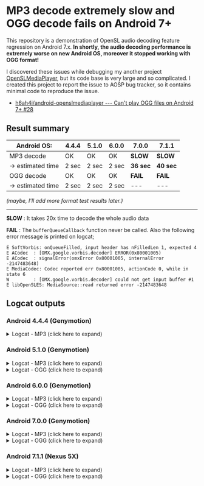 
MP3 decode extremely slow and OGG decode fails on Android 7+
====

This repository is a demonstration of OpenSL audio decoding feature regression on Android 7.x.
**In shortly, the audio decoding performance is extremely worse on new Android OS, moreover it stopped working with OGG format!**

I discovered these issues while debugging my another project [OpenSLMediaPlayer](https://github.com/h6ah4i/android-openslmediaplayer), but its code base is very large and so complicated. I created this project to report the issue to AOSP bug tracker, so it contains minimal code to reproduce the issue.

- [h6ah4i/android-openslmediaplayer --- Can't play OGG files on Android 7+ #28](https://github.com/h6ah4i/android-openslmediaplayer/issues/28)

## Result summary

| Android OS:       | 4.4.4      | 5.1.0      | 6.0.0      | 7.0.0      | 7.1.1      |
|-------------------|------------|------------|------------|------------|------------|
| MP3 decode        | OK         | OK         | OK         | **SLOW**   | **SLOW**   |
| -> estimated time | 2 sec      | 2 sec      | 2 sec      | **36 sec** | **40 sec** |
| OGG decode        | OK         | OK         | OK         | **FAIL**   | **FAIL**   |
| -> estimated time | 2 sec      | 2 sec      | 2 sec      | ---        | ---        |


*(maybe, I'll add more format test results later.)*

---

**SLOW** : It takes 20x time to decode the whole audio data

**FAIL** : The `bufferQueueCallback` function never be called. Also the following error message is printed on logcat;

```logcat
E SoftVorbis: onQueueFilled, input header has nFilledLen 1, expected 4
E ACodec  : [OMX.google.vorbis.decoder] ERROR(0x80001005)
E ACodec  : signalError(omxError 0x80001005, internalError -2147483648)
E MediaCodec: Codec reported err 0x80001005, actionCode 0, while in state 6
W         : [OMX.google.vorbis.decoder] could not get input buffer #1
E libOpenSLES: MediaSource::read returned error -2147483648
```


## Logcat outputs

### Android 4.4.4 (Genymotion)

<details><summary>Logcat - MP3 (click here to expand)</summary><p>

```logcat
D/OpenSLExample( 1329): createEngine()
D/OpenSLExample( 1329): createPlayerForDecodingFd()
D/OpenSLExample( 1329): setupPlayerCallbacks()
D/OpenSLExample( 1329): startPrefetch()
D/OpenSLExample( 1329): waitForPrefetchCompletion()
E/WVMExtractor( 1329): Failed to open libwvm.so
V/FFmpegExtractor( 1329): SniffFFMPEG
I/FFmpegExtractor( 1329): android-source:0xb7d48ee8
D/FFMPEG  ( 1329): android source begin open
D/FFMPEG  ( 1329): android open, url: android-source:0xb7d48ee8
D/FFMPEG  ( 1329): ffmpeg open android data source success, source ptr: 0xb7d48ee8
D/FFMPEG  ( 1329): android source open success
I/AudioMixer(  256): found effect "Multichannel Downmix To Stereo" from The Android Open Source Project
I/FFMPEG  ( 1329): Input #0, mp3, from 'android-source:0xb7d48ee8':
I/FFMPEG  ( 1329):   Metadata:
I/FFMPEG  ( 1329):     artist          : Glenn Kasten
I/FFMPEG  ( 1329):     album           : Unknown
I/FFMPEG  ( 1329):     title           : Background for talking but don't
I/FFMPEG  ( 1329):     track           : 9
I/FFMPEG  ( 1329):     genre           : Soundtrack
I/FFMPEG  ( 1329):     date            : 2008
I/FFMPEG  ( 1329):   Duration: 00:01:46.32, start: 0.000000, bitrate: 193 kb/s
I/FFMPEG  ( 1329):     Stream #0:0: Audio: mp3, 44100 Hz, stereo, s16p, 193 kb/s
I/FFmpegExtractor( 1329): FFmpegExtrator, url: android-source:0xb7d48ee8, format_name: mp3, format_long_name: MP2/3 (MPEG audio layer 2/3)
I/FFmpegExtractor( 1329): list the formats suppoted by ffmpeg:
I/FFmpegExtractor( 1329): ========================================
V/FFmpegExtractor( 1329): format_names[00]: mpeg
V/FFmpegExtractor( 1329): format_names[01]: mpegts
V/FFmpegExtractor( 1329): format_names[02]: mov,mp4,m4a,3gp,3g2,mj2
V/FFmpegExtractor( 1329): format_names[03]: matroska,webm
V/FFmpegExtractor( 1329): format_names[04]: asf
V/FFmpegExtractor( 1329): format_names[05]: rm
V/FFmpegExtractor( 1329): format_names[06]: flv
V/FFmpegExtractor( 1329): format_names[07]: swf
V/FFmpegExtractor( 1329): format_names[08]: avi
V/FFmpegExtractor( 1329): format_names[09]: ape
V/FFmpegExtractor( 1329): format_names[10]: dts
V/FFmpegExtractor( 1329): format_names[11]: flac
V/FFmpegExtractor( 1329): format_names[12]: ac3
V/FFmpegExtractor( 1329): format_names[13]: wav
V/FFmpegExtractor( 1329): format_names[14]: ogg
V/FFmpegExtractor( 1329): format_names[15]: vc1
V/FFmpegExtractor( 1329): format_names[16]: hevc
I/FFmpegExtractor( 1329): ========================================
D/FFMPEG  ( 1329): android source close
W/FFmpegExtractor( 1329): sniff through BetterSniffFFMPEG failed, try LegacySniffFFMPEG
I/FFmpegExtractor( 1329): source url:/data/app/com.h6ah4i.android.example.decodemp3ogg-2.apk
D/FFMPEG  ( 1329): android source begin open
D/FFMPEG  ( 1329): android open, url: android-source:0xb7d48ee8|file:/data/app/com.h6ah4i.android.example.decodemp3ogg-2.apk
D/FFMPEG  ( 1329): ffmpeg open android data source success, source ptr: 0xb7d48ee8
D/FFMPEG  ( 1329): android source open success
W/genymotion_audio(  256): out_write() limiting sleep time 1841900441 to 39909
I/FFMPEG  ( 1329): Input #0, mp3, from 'android-source:0xb7d48ee8|file:/data/app/com.h6ah4i.android.example.decodemp3ogg-2.apk':
I/FFMPEG  ( 1329):   Metadata:
I/FFMPEG  ( 1329):     artist          : Glenn Kasten
I/FFMPEG  ( 1329):     album           : Unknown
I/FFMPEG  ( 1329):     title           : Background for talking but don't
I/FFMPEG  ( 1329):     track           : 9
I/FFMPEG  ( 1329):     genre           : Soundtrack
I/FFMPEG  ( 1329):     date            : 2008
I/FFMPEG  ( 1329):   Duration: 00:01:46.32, start: 0.000000, bitrate: 193 kb/s
I/FFMPEG  ( 1329):     Stream #0:0: Audio: mp3, 44100 Hz, stereo, s16p, 193 kb/s
I/FFmpegExtractor( 1329): FFmpegExtrator, url: android-source:0xb7d48ee8|file:/data/app/com.h6ah4i.android.example.decodemp3ogg-2.apk, format_name: mp3, format_long_name: MP2/3 (MPEG audio layer 2/3)
I/FFmpegExtractor( 1329): list the formats suppoted by ffmpeg:
I/FFmpegExtractor( 1329): ========================================
V/FFmpegExtractor( 1329): format_names[00]: mpeg
V/FFmpegExtractor( 1329): format_names[01]: mpegts
V/FFmpegExtractor( 1329): format_names[02]: mov,mp4,m4a,3gp,3g2,mj2
V/FFmpegExtractor( 1329): format_names[03]: matroska,webm
V/FFmpegExtractor( 1329): format_names[04]: asf
V/FFmpegExtractor( 1329): format_names[05]: rm
V/FFmpegExtractor( 1329): format_names[06]: flv
V/FFmpegExtractor( 1329): format_names[07]: swf
V/FFmpegExtractor( 1329): format_names[08]: avi
V/FFmpegExtractor( 1329): format_names[09]: ape
V/FFmpegExtractor( 1329): format_names[10]: dts
V/FFmpegExtractor( 1329): format_names[11]: flac
V/FFmpegExtractor( 1329): format_names[12]: ac3
V/FFmpegExtractor( 1329): format_names[13]: wav
V/FFmpegExtractor( 1329): format_names[14]: ogg
V/FFmpegExtractor( 1329): format_names[15]: vc1
V/FFmpegExtractor( 1329): format_names[16]: hevc
I/FFmpegExtractor( 1329): ========================================
D/FFMPEG  ( 1329): android source close
D/FFmpegExtractor( 1329): SniffFFMPEG failed to sniff this source
I/OMXClient( 1329): Using client-side OMX mux.
W/genymotion_audio(  256): out_write() limiting sleep time 1841885475 to 39909
W/genymotion_audio(  256): out_write() limiting sleep time 1841870509 to 39909
D/OpenSLExample( 1329): extractMetadata()
D/OpenSLExample( 1329): prepareBufferQueue()
D/OpenSLExample( 1329): startDecoding()
D/OpenSLExample( 1329): waitForDecodeCompletion()
D/OpenSLExample( 1329): bufferQueueCallback(decoded_block_count = 1)
D/OpenSLExample( 1329): bufferQueueCallback(decoded_block_count = 2)
D/OpenSLExample( 1329): bufferQueueCallback(decoded_block_count = 3)

...

D/OpenSLExample( 1329): bufferQueueCallback(decoded_block_count = 4573)
D/OpenSLExample( 1329): bufferQueueCallback(decoded_block_count = 4574)
D/OpenSLExample( 1329): bufferQueueCallback(decoded_block_count = 4575)
D/OpenSLExample( 1329): bufferQueueCallback(decoded_block_count = 4576)
D/OpenSLExample( 1329): playInterfaceCallback(event = HEADATEND)
D/OpenSLExample( 1329): stopDecoding()
D/OpenSLExample( 1329): printDecodeResults
D/OpenSLExample( 1329): numChannels     = 2 [channels]
D/OpenSLExample( 1329): samplesPerSec   = 44100 [samples/sec.]
D/OpenSLExample( 1329): bitsPerSample   = 16 [bits]
D/OpenSLExample( 1329): containerSize   = 16 [bits]
D/OpenSLExample( 1329): channelMask     = 3
D/OpenSLExample( 1329): endianness      = 2
D/OpenSLExample( 1329): duration        = 106318 [ms]
D/OpenSLExample( 1329): decoded samples = 2 [samples]
D/OpenSLExample( 1329): destroyObjects()
---

</p></details>

<details><summary>Logcat - OGG (click here to expand)</summary><p>

```logcat
D/OpenSLExample( 1284): createEngine()
D/OpenSLExample( 1284): createPlayerForDecodingFd()
D/OpenSLExample( 1284): setupPlayerCallbacks()
D/OpenSLExample( 1284): startPrefetch()
D/OpenSLExample( 1284): waitForPrefetchCompletion()
V/FFmpegExtractor( 1284): SniffFFMPEG
I/FFmpegExtractor( 1284): android-source:0xb936dce0
D/FFMPEG  ( 1284): android source begin open
D/FFMPEG  ( 1284): android open, url: android-source:0xb936dce0
D/FFMPEG  ( 1284): ffmpeg open android data source success, source ptr: 0xb936dce0
D/FFMPEG  ( 1284): android source open success
I/FFMPEG  ( 1284): Input #0, ogg, from 'android-source:0xb936dce0':
I/FFMPEG  ( 1284):   Duration: 00:01:46.34, start: 0.000000, bitrate: 147 kb/s
I/FFMPEG  ( 1284):     Stream #0:0: Audio: vorbis, 44100 Hz, stereo, fltp, 160 kb/s
I/FFMPEG  ( 1284):     Metadata:
I/FFMPEG  ( 1284):       ALBUM           : Unknown
I/FFMPEG  ( 1284):       TITLE           : Background for talking but don't
I/FFMPEG  ( 1284):       track           : 9
I/FFMPEG  ( 1284):       COMMENTS        : Copyright 2008 Glenn Kasten, license CC:BY
I/FFMPEG  ( 1284):       ARTIST          : Glenn Kasten
I/FFMPEG  ( 1284):       DATE            : 2008
I/FFMPEG  ( 1284):       GENRE           : Soundtrack
I/FFmpegExtractor( 1284): FFmpegExtrator, url: android-source:0xb936dce0, format_name: ogg, format_long_name: Ogg
I/FFmpegExtractor( 1284): list the formats suppoted by ffmpeg:
I/FFmpegExtractor( 1284): ========================================
V/FFmpegExtractor( 1284): format_names[00]: mpeg
V/FFmpegExtractor( 1284): format_names[01]: mpegts
V/FFmpegExtractor( 1284): format_names[02]: mov,mp4,m4a,3gp,3g2,mj2
V/FFmpegExtractor( 1284): format_names[03]: matroska,webm
V/FFmpegExtractor( 1284): format_names[04]: asf
V/FFmpegExtractor( 1284): format_names[05]: rm
V/FFmpegExtractor( 1284): format_names[06]: flv
V/FFmpegExtractor( 1284): format_names[07]: swf
V/FFmpegExtractor( 1284): format_names[08]: avi
V/FFmpegExtractor( 1284): format_names[09]: ape
V/FFmpegExtractor( 1284): format_names[10]: dts
V/FFmpegExtractor( 1284): format_names[11]: flac
V/FFmpegExtractor( 1284): format_names[12]: ac3
V/FFmpegExtractor( 1284): format_names[13]: wav
V/FFmpegExtractor( 1284): format_names[14]: ogg
V/FFmpegExtractor( 1284): format_names[15]: vc1
V/FFmpegExtractor( 1284): format_names[16]: hevc
I/FFmpegExtractor( 1284): ========================================
I/FFmpegExtractor( 1284): adjust mime(application/ogg -> audio/vorbis)
D/FFmpegExtractor( 1284): suppoted codec(vorbis) by official Stagefright
D/FFMPEG  ( 1284): android source close
I/FFmpegExtractor( 1284): sniff through BetterSniffFFMPEG success
D/FFmpegExtractor( 1284): ffmpeg detected media content as 'audio/vorbis' with confidence 0.08
I/OMXClient( 1284): Using client-side OMX mux.
D/OpenSLExample( 1284): extractMetadata()
D/OpenSLExample( 1284): prepareBufferQueue()
D/OpenSLExample( 1284): startDecoding()
D/OpenSLExample( 1284): waitForDecodeCompletion()
D/OpenSLExample( 1284): bufferQueueCallback(decoded_block_count = 1)
D/OpenSLExample( 1284): bufferQueueCallback(decoded_block_count = 2)
D/OpenSLExample( 1284): bufferQueueCallback(decoded_block_count = 3)

...


D/OpenSLExample( 1284): bufferQueueCallback(decoded_block_count = 4575)
D/OpenSLExample( 1284): bufferQueueCallback(decoded_block_count = 4576)
D/OpenSLExample( 1284): bufferQueueCallback(decoded_block_count = 4577)
D/OpenSLExample( 1284): bufferQueueCallback(decoded_block_count = 4578)
D/OpenSLExample( 1284): bufferQueueCallback(decoded_block_count = 4579)
D/OpenSLExample( 1284): playInterfaceCallback(event = HEADATEND)
D/OpenSLExample( 1284): stopDecoding()
D/OpenSLExample( 1284): printDecodeResults
D/OpenSLExample( 1284): numChannels     = 2 [channels]
D/OpenSLExample( 1284): samplesPerSec   = 44100 [samples/sec.]
D/OpenSLExample( 1284): bitsPerSample   = 16 [bits]
D/OpenSLExample( 1284): containerSize   = 16 [bits]
D/OpenSLExample( 1284): channelMask     = 3
D/OpenSLExample( 1284): endianness      = 2
D/OpenSLExample( 1284): duration        = 106344 [ms]
D/OpenSLExample( 1284): decoded samples = 2 [samples]
D/OpenSLExample( 1284): destroyObjects()
```
</p></details>


### Android 5.1.0 (Genymotion)

<details><summary>Logcat - MP3 (click here to expand)</summary><p>

```logcat
D/OpenSLExample( 3306): createEngine()
D/OpenSLExample( 3306): createPlayerForDecodingFd()
D/OpenSLExample( 3306): setupPlayerCallbacks()
D/OpenSLExample( 3306): startPrefetch()
D/OpenSLExample( 3306): waitForPrefetchCompletion()
W/AudioTrack(  634): AUDIO_OUTPUT_FLAG_FAST denied by client
V/FFmpegExtractor( 3306): SniffFFMPEG
I/FFmpegExtractor( 3306): android-source:0xeec5b680
D/FFMPEG  ( 3306): android source begin open
D/FFMPEG  ( 3306): android open, url: android-source:0xeec5b680
D/FFMPEG  ( 3306): ffmpeg open android data source success, source ptr: 0xeec5b680
D/FFMPEG  ( 3306): android source open success
I/FFMPEG  ( 3306): Input #0, mp3, from 'android-source:0xeec5b680':
I/FFMPEG  ( 3306):   Metadata:
I/FFMPEG  ( 3306):     artist          : Glenn Kasten
I/FFMPEG  ( 3306):     album           : Unknown
I/FFMPEG  ( 3306):     title           : Background for talking but don't
I/FFMPEG  ( 3306):     track           : 9
I/FFMPEG  ( 3306):     genre           : Soundtrack
I/FFMPEG  ( 3306):     date            : 2008
I/FFMPEG  ( 3306):   Duration: 00:01:46.32, start: 0.025057, bitrate: 193 kb/s
I/FFMPEG  ( 3306):     Stream #0:0: Audio: mp3, 44100 Hz, stereo, s16p, 193 kb/s
I/FFMPEG  ( 3306):     Metadata:
I/FFMPEG  ( 3306):       encoder         : LAME3.98r
I/FFmpegExtractor( 3306): FFmpegExtrator, url: android-source:0xeec5b680, format_name: mp3, format_long_name: MP2/3 (MPEG audio layer 2/3)
I/FFmpegExtractor( 3306): list the formats suppoted by ffmpeg:
I/FFmpegExtractor( 3306): ========================================
V/FFmpegExtractor( 3306): format_names[00]: mpeg
V/FFmpegExtractor( 3306): format_names[01]: mpegts
V/FFmpegExtractor( 3306): format_names[02]: mov,mp4,m4a,3gp,3g2,mj2
V/FFmpegExtractor( 3306): format_names[03]: matroska,webm
V/FFmpegExtractor( 3306): format_names[04]: asf
V/FFmpegExtractor( 3306): format_names[05]: rm
V/FFmpegExtractor( 3306): format_names[06]: flv
V/FFmpegExtractor( 3306): format_names[07]: swf
V/FFmpegExtractor( 3306): format_names[08]: avi
V/FFmpegExtractor( 3306): format_names[09]: ape
V/FFmpegExtractor( 3306): format_names[10]: dts
V/FFmpegExtractor( 3306): format_names[11]: flac
V/FFmpegExtractor( 3306): format_names[12]: ac3
V/FFmpegExtractor( 3306): format_names[13]: wav
V/FFmpegExtractor( 3306): format_names[14]: ogg
V/FFmpegExtractor( 3306): format_names[15]: vc1
V/FFmpegExtractor( 3306): format_names[16]: hevc
I/FFmpegExtractor( 3306): ========================================
D/FFMPEG  ( 3306): android source close
W/FFmpegExtractor( 3306): sniff through BetterSniffFFMPEG failed, try LegacySniffFFMPEG
I/FFmpegExtractor( 3306): source url:/data/app/com.h6ah4i.android.example.decodemp3ogg-2/base.apk
D/FFMPEG  ( 3306): android source begin open
D/FFMPEG  ( 3306): android open, url: android-source:0xeec5b680|file:/data/app/com.h6ah4i.android.example.decodemp3ogg-2/base.apk
D/FFMPEG  ( 3306): ffmpeg open android data source success, source ptr: 0xeec5b680
D/FFMPEG  ( 3306): android source open success
I/FFMPEG  ( 3306): Input #0, mp3, from 'android-source:0xeec5b680|file:/data/app/com.h6ah4i.android.example.decodemp3ogg-2/base.apk':
I/FFMPEG  ( 3306):   Metadata:
I/FFMPEG  ( 3306):     artist          : Glenn Kasten
I/FFMPEG  ( 3306):     album           : Unknown
I/FFMPEG  ( 3306):     title           : Background for talking but don't
I/FFMPEG  ( 3306):     track           : 9
I/FFMPEG  ( 3306):     genre           : Soundtrack
I/FFMPEG  ( 3306):     date            : 2008
I/FFMPEG  ( 3306):   Duration: 00:01:46.32, start: 0.025057, bitrate: 193 kb/s
I/FFMPEG  ( 3306):     Stream #0:0: Audio: mp3, 44100 Hz, stereo, s16p, 193 kb/s
I/FFMPEG  ( 3306):     Metadata:
I/FFMPEG  ( 3306):       encoder         : LAME3.98r
I/FFmpegExtractor( 3306): FFmpegExtrator, url: android-source:0xeec5b680|file:/data/app/com.h6ah4i.android.example.decodemp3ogg-2/base.apk, format_name: mp3, format_long_name: MP2/3 (MPEG audio layer 2/3)
I/FFmpegExtractor( 3306): list the formats suppoted by ffmpeg:
I/FFmpegExtractor( 3306): ========================================
V/FFmpegExtractor( 3306): format_names[00]: mpeg
V/FFmpegExtractor( 3306): format_names[01]: mpegts
V/FFmpegExtractor( 3306): format_names[02]: mov,mp4,m4a,3gp,3g2,mj2
V/FFmpegExtractor( 3306): format_names[03]: matroska,webm
V/FFmpegExtractor( 3306): format_names[04]: asf
V/FFmpegExtractor( 3306): format_names[05]: rm
V/FFmpegExtractor( 3306): format_names[06]: flv
V/FFmpegExtractor( 3306): format_names[07]: swf
V/FFmpegExtractor( 3306): format_names[08]: avi
V/FFmpegExtractor( 3306): format_names[09]: ape
V/FFmpegExtractor( 3306): format_names[10]: dts
V/FFmpegExtractor( 3306): format_names[11]: flac
V/FFmpegExtractor( 3306): format_names[12]: ac3
V/FFmpegExtractor( 3306): format_names[13]: wav
V/FFmpegExtractor( 3306): format_names[14]: ogg
V/FFmpegExtractor( 3306): format_names[15]: vc1
V/FFmpegExtractor( 3306): format_names[16]: hevc
I/FFmpegExtractor( 3306): ========================================
D/FFMPEG  ( 3306): android source close
D/FFmpegExtractor( 3306): SniffFFMPEG failed to sniff this source
I/OMXClient( 3306): Using client-side OMX mux.
D/OpenSLExample( 3306): extractMetadata()
D/OpenSLExample( 3306): prepareBufferQueue()
D/OpenSLExample( 3306): startDecoding()
D/OpenSLExample( 3306): waitForDecodeCompletion()
D/OpenSLExample( 3306): bufferQueueCallback(decoded_block_count = 1)
D/OpenSLExample( 3306): bufferQueueCallback(decoded_block_count = 2)
D/OpenSLExample( 3306): bufferQueueCallback(decoded_block_count = 3)

...

D/OpenSLExample( 3306): bufferQueueCallback(decoded_block_count = 4570)
E/MP3Extractor( 3306): Unable to resync. Signalling end of stream.
D/OpenSLExample( 3306): bufferQueueCallback(decoded_block_count = 4571)
D/OpenSLExample( 3306): bufferQueueCallback(decoded_block_count = 4572)
D/OpenSLExample( 3306): bufferQueueCallback(decoded_block_count = 4573)
D/OpenSLExample( 3306): bufferQueueCallback(decoded_block_count = 4574)
D/OpenSLExample( 3306): bufferQueueCallback(decoded_block_count = 4575)
D/OpenSLExample( 3306): bufferQueueCallback(decoded_block_count = 4576)
D/OpenSLExample( 3306): playInterfaceCallback(event = HEADATEND)
D/OpenSLExample( 3306): stopDecoding()
D/OpenSLExample( 3306): printDecodeResults
D/OpenSLExample( 3306): numChannels     = 2 [channels]
D/OpenSLExample( 3306): samplesPerSec   = 44100 [samples/sec.]
D/OpenSLExample( 3306): bitsPerSample   = 16 [bits]
D/OpenSLExample( 3306): containerSize   = 16 [bits]
D/OpenSLExample( 3306): channelMask     = 3
D/OpenSLExample( 3306): endianness      = 2
D/OpenSLExample( 3306): duration        = 106318 [ms]
D/OpenSLExample( 3306): decoded samples = 2 [samples]
D/OpenSLExample( 3306): destroyObjects()
```
</p></details>

<details><summary>Logcat - OGG (click here to expand)</summary><p>

```logcat
D/OpenSLExample( 3306): createEngine()
D/OpenSLExample( 3306): createPlayerForDecodingFd()
D/OpenSLExample( 3306): setupPlayerCallbacks()
D/OpenSLExample( 3306): startPrefetch()
D/OpenSLExample( 3306): waitForPrefetchCompletion()
W/AudioTrack(  634): AUDIO_OUTPUT_FLAG_FAST denied by client
V/FFmpegExtractor( 3306): SniffFFMPEG
I/FFmpegExtractor( 3306): android-source:0xeec5b300
D/FFMPEG  ( 3306): android source begin open
D/FFMPEG  ( 3306): android open, url: android-source:0xeec5b300
D/FFMPEG  ( 3306): ffmpeg open android data source success, source ptr: 0xeec5b300
D/FFMPEG  ( 3306): android source open success
I/FFMPEG  ( 3306): Input #0, ogg, from 'android-source:0xeec5b300':
I/FFMPEG  ( 3306):   Duration: 00:01:46.34, start: 0.000000, bitrate: 147 kb/s
I/FFMPEG  ( 3306):     Stream #0:0: Audio: vorbis, 44100 Hz, stereo, fltp, 160 kb/s
I/FFMPEG  ( 3306):     Metadata:
I/FFMPEG  ( 3306):       ALBUM           : Unknown
I/FFMPEG  ( 3306):       TITLE           : Background for talking but don't
I/FFMPEG  ( 3306):       track           : 9
I/FFMPEG  ( 3306):       COMMENTS        : Copyright 2008 Glenn Kasten, license CC:BY
I/FFMPEG  ( 3306):       ARTIST          : Glenn Kasten
I/FFMPEG  ( 3306):       DATE            : 2008
I/FFMPEG  ( 3306):       GENRE           : Soundtrack
I/FFmpegExtractor( 3306): FFmpegExtrator, url: android-source:0xeec5b300, format_name: ogg, format_long_name: Ogg
I/FFmpegExtractor( 3306): list the formats suppoted by ffmpeg:
I/FFmpegExtractor( 3306): ========================================
V/FFmpegExtractor( 3306): format_names[00]: mpeg
V/FFmpegExtractor( 3306): format_names[01]: mpegts
V/FFmpegExtractor( 3306): format_names[02]: mov,mp4,m4a,3gp,3g2,mj2
V/FFmpegExtractor( 3306): format_names[03]: matroska,webm
V/FFmpegExtractor( 3306): format_names[04]: asf
V/FFmpegExtractor( 3306): format_names[05]: rm
V/FFmpegExtractor( 3306): format_names[06]: flv
V/FFmpegExtractor( 3306): format_names[07]: swf
V/FFmpegExtractor( 3306): format_names[08]: avi
V/FFmpegExtractor( 3306): format_names[09]: ape
V/FFmpegExtractor( 3306): format_names[10]: dts
V/FFmpegExtractor( 3306): format_names[11]: flac
V/FFmpegExtractor( 3306): format_names[12]: ac3
V/FFmpegExtractor( 3306): format_names[13]: wav
V/FFmpegExtractor( 3306): format_names[14]: ogg
V/FFmpegExtractor( 3306): format_names[15]: vc1
V/FFmpegExtractor( 3306): format_names[16]: hevc
I/FFmpegExtractor( 3306): ========================================
I/FFmpegExtractor( 3306): adjust mime(application/ogg -> audio/vorbis)
D/FFmpegExtractor( 3306): suppoted codec(vorbis) by official Stagefright
D/FFMPEG  ( 3306): android source close
I/FFmpegExtractor( 3306): sniff through BetterSniffFFMPEG success
D/FFmpegExtractor( 3306): ffmpeg detected media content as 'audio/vorbis' with confidence 0.08
I/OMXClient( 3306): Using client-side OMX mux.
D/OpenSLExample( 3306): extractMetadata()
D/OpenSLExample( 3306): prepareBufferQueue()
D/OpenSLExample( 3306): startDecoding()
D/OpenSLExample( 3306): waitForDecodeCompletion()
D/OpenSLExample( 3306): bufferQueueCallback(decoded_block_count = 1)
D/OpenSLExample( 3306): bufferQueueCallback(decoded_block_count = 2)
D/OpenSLExample( 3306): bufferQueueCallback(decoded_block_count = 3)

...

D/OpenSLExample( 3306): bufferQueueCallback(decoded_block_count = 4577)
D/OpenSLExample( 3306): bufferQueueCallback(decoded_block_count = 4578)
D/OpenSLExample( 3306): bufferQueueCallback(decoded_block_count = 4579)
D/OpenSLExample( 3306): playInterfaceCallback(event = HEADATEND)
D/OpenSLExample( 3306): stopDecoding()
D/OpenSLExample( 3306): printDecodeResults
D/OpenSLExample( 3306): numChannels     = 2 [channels]
D/OpenSLExample( 3306): samplesPerSec   = 44100 [samples/sec.]
D/OpenSLExample( 3306): bitsPerSample   = 16 [bits]
D/OpenSLExample( 3306): containerSize   = 16 [bits]
D/OpenSLExample( 3306): channelMask     = 3
D/OpenSLExample( 3306): endianness      = 2
D/OpenSLExample( 3306): duration        = 106344 [ms]
D/OpenSLExample( 3306): decoded samples = 2 [samples]
D/OpenSLExample( 3306): destroyObjects()
```
</p></details>

### Android 6.0.0 (Genymotion)

<details><summary>Logcat - MP3 (click here to expand)</summary><p>

```logcat
D OpenSLExample: createEngine()
D OpenSLExample: createPlayerForDecodingFd()
D OpenSLExample: setupPlayerCallbacks()
D OpenSLExample: startPrefetch()
D OpenSLExample: waitForPrefetchCompletion()
V FFmpegExtractor: SniffFFMPEG
I FFmpegExtractor: android-source:0xe813e0c0
D FFMPEG  : android source begin open
D FFMPEG  : android open, url: android-source:0xe813e0c0
D FFMPEG  : ffmpeg open android data source success, source ptr: 0xe813e0c0
D FFMPEG  : android source open success
I FFMPEG  : Input #0, mp3, from 'android-source:0xe813e0c0':
I FFMPEG  :   Metadata:
I FFMPEG  :     artist          : Glenn Kasten
I FFMPEG  :     album           : Unknown
I FFMPEG  :     title           : Background for talking but don't
I FFMPEG  :     track           : 9
I FFMPEG  :     genre           : Soundtrack
I FFMPEG  :     date            : 2008
I FFMPEG  :   Duration: 00:01:46.32, start: 0.025057, bitrate: 193 kb/s
I FFMPEG  :     Stream #0:0: Audio: mp3, 44100 Hz, stereo, s16p, 193 kb/s
I FFMPEG  :     Metadata:
I FFMPEG  :       encoder         : LAME3.98r
I FFmpegExtractor: FFmpegExtrator, url: android-source:0xe813e0c0, format_name: mp3, format_long_name: MP2/3 (MPEG audio layer 2/3)
I FFmpegExtractor: list the formats suppoted by ffmpeg:
I FFmpegExtractor: ========================================
V FFmpegExtractor: format_names[00]: mpeg
V FFmpegExtractor: format_names[01]: mpegts
V FFmpegExtractor: format_names[02]: mov,mp4,m4a,3gp,3g2,mj2
V FFmpegExtractor: format_names[03]: matroska,webm
V FFmpegExtractor: format_names[04]: asf
V FFmpegExtractor: format_names[05]: rm
V FFmpegExtractor: format_names[06]: flv
V FFmpegExtractor: format_names[07]: swf
V FFmpegExtractor: format_names[08]: avi
V FFmpegExtractor: format_names[09]: ape
V FFmpegExtractor: format_names[10]: dts
V FFmpegExtractor: format_names[11]: flac
V FFmpegExtractor: format_names[12]: ac3
V FFmpegExtractor: format_names[13]: wav
V FFmpegExtractor: format_names[14]: ogg
V FFmpegExtractor: format_names[15]: vc1
V FFmpegExtractor: format_names[16]: hevc
I FFmpegExtractor: ========================================
D FFMPEG  : android source close
W FFmpegExtractor: sniff through BetterSniffFFMPEG failed, try LegacySniffFFMPEG
I FFmpegExtractor: source url:/data/app/com.h6ah4i.android.example.decodemp3ogg-1/base.apk
D FFMPEG  : android source begin open
D FFMPEG  : android open, url: android-source:0xe813e0c0|file:/data/app/com.h6ah4i.android.example.decodemp3ogg-1/base.apk
D FFMPEG  : ffmpeg open android data source success, source ptr: 0xe813e0c0
D FFMPEG  : android source open success
I FFMPEG  : Input #0, mp3, from 'android-source:0xe813e0c0|file:/data/app/com.h6ah4i.android.example.decodemp3ogg-1/base.apk':
I FFMPEG  :   Metadata:
I FFMPEG  :     artist          : Glenn Kasten
I FFMPEG  :     album           : Unknown
I FFMPEG  :     title           : Background for talking but don't
I FFMPEG  :     track           : 9
I FFMPEG  :     genre           : Soundtrack
I FFMPEG  :     date            : 2008
I FFMPEG  :   Duration: 00:01:46.32, start: 0.025057, bitrate: 193 kb/s
I FFMPEG  :     Stream #0:0: Audio: mp3, 44100 Hz, stereo, s16p, 193 kb/s
I FFMPEG  :     Metadata:
I FFMPEG  :       encoder         : LAME3.98r
I FFmpegExtractor: FFmpegExtrator, url: android-source:0xe813e0c0|file:/data/app/com.h6ah4i.android.example.decodemp3ogg-1/base.apk, format_name: mp3, format_long_name: MP2/3 (MPEG audio layer 2/3)
I FFmpegExtractor: list the formats suppoted by ffmpeg:
I FFmpegExtractor: ========================================
V FFmpegExtractor: format_names[00]: mpeg
V FFmpegExtractor: format_names[01]: mpegts
V FFmpegExtractor: format_names[02]: mov,mp4,m4a,3gp,3g2,mj2
V FFmpegExtractor: format_names[03]: matroska,webm
V FFmpegExtractor: format_names[04]: asf
V FFmpegExtractor: format_names[05]: rm
V FFmpegExtractor: format_names[06]: flv
V FFmpegExtractor: format_names[07]: swf
V FFmpegExtractor: format_names[08]: avi
V FFmpegExtractor: format_names[09]: ape
V FFmpegExtractor: format_names[10]: dts
V FFmpegExtractor: format_names[11]: flac
V FFmpegExtractor: format_names[12]: ac3
V FFmpegExtractor: format_names[13]: wav
V FFmpegExtractor: format_names[14]: ogg
V FFmpegExtractor: format_names[15]: vc1
V FFmpegExtractor: format_names[16]: hevc
I FFmpegExtractor: ========================================
D FFMPEG  : android source close
D FFmpegExtractor: SniffFFMPEG failed to sniff this source
I OMXClient: Using client-side OMX mux.
D AudioFlinger: mixer(0xf1dc0000) throttle end: throttle time(11)
D OpenSLExample: extractMetadata()
D OpenSLExample: prepareBufferQueue()
D OpenSLExample: startDecoding()
D OpenSLExample: waitForDecodeCompletion()
D OpenSLExample: bufferQueueCallback(decoded_block_count = 1)
D OpenSLExample: bufferQueueCallback(decoded_block_count = 2)
D OpenSLExample: bufferQueueCallback(decoded_block_count = 3)

...


D OpenSLExample: bufferQueueCallback(decoded_block_count = 4573)
D OpenSLExample: bufferQueueCallback(decoded_block_count = 4574)
D OpenSLExample: bufferQueueCallback(decoded_block_count = 4575)
D OpenSLExample: bufferQueueCallback(decoded_block_count = 4576)
D OpenSLExample: playInterfaceCallback(event = HEADATEND)
D OpenSLExample: stopDecoding()
D OpenSLExample: printDecodeResults
D OpenSLExample: numChannels     = 2 [channels]
D OpenSLExample: samplesPerSec   = 44100 [samples/sec.]
D OpenSLExample: bitsPerSample   = 16 [bits]
D OpenSLExample: containerSize   = 16 [bits]
D OpenSLExample: channelMask     = 3
D OpenSLExample: endianness      = 2
D OpenSLExample: duration        = 106318 [ms]
D OpenSLExample: decoded samples = 2 [samples]
D OpenSLExample: destroyObjects()
```
</p></details>


<details><summary>Logcat - OGG (click here to expand)</summary><p>

```logcat
02-14 18:17:51.030  1937  1937 D OpenSLExample: createEngine()
02-14 18:17:51.030  1937  1937 D OpenSLExample: createPlayerForDecodingFd()
02-14 18:17:51.031  1937  1937 D OpenSLExample: setupPlayerCallbacks()
02-14 18:17:51.031  1937  1937 D OpenSLExample: startPrefetch()
02-14 18:17:51.031  1937  1937 D OpenSLExample: waitForPrefetchCompletion()
02-14 18:17:51.035  1937  2035 V FFmpegExtractor: SniffFFMPEG
02-14 18:17:51.035  1937  2035 I FFmpegExtractor: android-source:0xe813e300
02-14 18:17:51.035  1937  2035 D FFMPEG  : android source begin open
02-14 18:17:51.035  1937  2035 D FFMPEG  : android open, url: android-source:0xe813e300
02-14 18:17:51.035  1937  2035 D FFMPEG  : ffmpeg open android data source success, source ptr: 0xe813e300
02-14 18:17:51.035  1937  2035 D FFMPEG  : android source open success
02-14 18:17:51.037  1937  2035 I FFMPEG  : Input #0, ogg, from 'android-source:0xe813e300':
02-14 18:17:51.037  1937  2035 I FFMPEG  :   Duration: 00:01:46.34, start: 0.000000, bitrate: 147 kb/s
02-14 18:17:51.037  1937  2035 I FFMPEG  :     Stream #0:0: Audio: vorbis, 44100 Hz, stereo, fltp, 160 kb/s
02-14 18:17:51.037  1937  2035 I FFMPEG  :     Metadata:
02-14 18:17:51.037  1937  2035 I FFMPEG  :       ALBUM           : Unknown
02-14 18:17:51.037  1937  2035 I FFMPEG  :       TITLE           : Background for talking but don't
02-14 18:17:51.037  1937  2035 I FFMPEG  :       track           : 9
02-14 18:17:51.037  1937  2035 I FFMPEG  :       COMMENTS        : Copyright 2008 Glenn Kasten, license CC:BY
02-14 18:17:51.037  1937  2035 I FFMPEG  :       ARTIST          : Glenn Kasten
02-14 18:17:51.037  1937  2035 I FFMPEG  :       DATE            : 2008
02-14 18:17:51.037  1937  2035 I FFMPEG  :       GENRE           : Soundtrack
02-14 18:17:51.037  1937  2035 I FFmpegExtractor: FFmpegExtrator, url: android-source:0xe813e300, format_name: ogg, format_long_name: Ogg
02-14 18:17:51.037  1937  2035 I FFmpegExtractor: list the formats suppoted by ffmpeg:
02-14 18:17:51.037  1937  2035 I FFmpegExtractor: ========================================
02-14 18:17:51.037  1937  2035 V FFmpegExtractor: format_names[00]: mpeg
02-14 18:17:51.037  1937  2035 V FFmpegExtractor: format_names[01]: mpegts
02-14 18:17:51.037  1937  2035 V FFmpegExtractor: format_names[02]: mov,mp4,m4a,3gp,3g2,mj2
02-14 18:17:51.037  1937  2035 V FFmpegExtractor: format_names[03]: matroska,webm
02-14 18:17:51.037  1937  2035 V FFmpegExtractor: format_names[04]: asf
02-14 18:17:51.037  1937  2035 V FFmpegExtractor: format_names[05]: rm
02-14 18:17:51.037  1937  2035 V FFmpegExtractor: format_names[06]: flv
02-14 18:17:51.037  1937  2035 V FFmpegExtractor: format_names[07]: swf
02-14 18:17:51.037  1937  2035 V FFmpegExtractor: format_names[08]: avi
02-14 18:17:51.037  1937  2035 V FFmpegExtractor: format_names[09]: ape
02-14 18:17:51.037  1937  2035 V FFmpegExtractor: format_names[10]: dts
02-14 18:17:51.037  1937  2035 V FFmpegExtractor: format_names[11]: flac
02-14 18:17:51.037  1937  2035 V FFmpegExtractor: format_names[12]: ac3
02-14 18:17:51.037  1937  2035 V FFmpegExtractor: format_names[13]: wav
02-14 18:17:51.037  1937  2035 V FFmpegExtractor: format_names[14]: ogg
02-14 18:17:51.037  1937  2035 V FFmpegExtractor: format_names[15]: vc1
02-14 18:17:51.037  1937  2035 V FFmpegExtractor: format_names[16]: hevc
02-14 18:17:51.037  1937  2035 I FFmpegExtractor: ========================================
02-14 18:17:51.037  1937  2035 I FFmpegExtractor: adjust mime(application/ogg -> audio/vorbis)
02-14 18:17:51.037  1937  2035 D FFmpegExtractor: suppoted codec(vorbis) by official Stagefright
02-14 18:17:51.037  1937  2035 D FFMPEG  : android source close
02-14 18:17:51.037  1937  2035 I FFmpegExtractor: sniff through BetterSniffFFMPEG success
02-14 18:17:51.037  1937  2035 D FFmpegExtractor: ffmpeg detected media content as 'audio/vorbis' with confidence 0.08
02-14 18:17:51.041  1937  2035 I OMXClient: Using client-side OMX mux.
02-14 18:17:51.254   435   812 D AudioFlinger: mixer(0xf1dc0000) throttle end: throttle time(11)
02-14 18:17:51.321  1937  1937 D OpenSLExample: extractMetadata()
02-14 18:17:51.321  1937  1937 D OpenSLExample: prepareBufferQueue()
02-14 18:17:51.321  1937  1937 D OpenSLExample: startDecoding()
02-14 18:17:51.321  1937  1937 D OpenSLExample: waitForDecodeCompletion()
02-14 18:17:51.322  1937  2035 D OpenSLExample: bufferQueueCallback(decoded_block_count = 1)
02-14 18:17:51.323  1937  2035 D OpenSLExample: bufferQueueCallback(decoded_block_count = 2)
02-14 18:17:51.323  1937  2035 D OpenSLExample: bufferQueueCallback(decoded_block_count = 3)

...

02-14 18:17:54.307  1937  2035 D OpenSLExample: bufferQueueCallback(decoded_block_count = 4577)
02-14 18:17:54.307  1937  2035 D OpenSLExample: bufferQueueCallback(decoded_block_count = 4578)
02-14 18:17:54.308  1937  2035 D OpenSLExample: bufferQueueCallback(decoded_block_count = 4579)
02-14 18:17:54.308  1937  2035 D OpenSLExample: playInterfaceCallback(event = HEADATEND)
02-14 18:17:54.309  1937  1937 D OpenSLExample: stopDecoding()
02-14 18:17:54.309  1937  1937 D OpenSLExample: printDecodeResults
02-14 18:17:54.309  1937  1937 D OpenSLExample: numChannels     = 2 [channels]
02-14 18:17:54.309  1937  1937 D OpenSLExample: samplesPerSec   = 44100 [samples/sec.]
02-14 18:17:54.309  1937  1937 D OpenSLExample: bitsPerSample   = 16 [bits]
02-14 18:17:54.309  1937  1937 D OpenSLExample: containerSize   = 16 [bits]
02-14 18:17:54.309  1937  1937 D OpenSLExample: channelMask     = 3
02-14 18:17:54.309  1937  1937 D OpenSLExample: endianness      = 2
02-14 18:17:54.309  1937  1937 D OpenSLExample: duration        = 106344 [ms]
02-14 18:17:54.309  1937  1937 D OpenSLExample: decoded samples = 2 [samples]
02-14 18:17:54.309  1937  1937 D OpenSLExample: destroyObjects()
```
</p></details>


### Android 7.0.0 (Genymotion)

<details><summary>Logcat - MP3 (click here to expand)</summary><p>

```logcat
D OpenSLExample: createEngine()
D OpenSLExample: createPlayerForDecodingFd()
D OpenSLExample: setupPlayerCallbacks()
D OpenSLExample: startPrefetch()
D OpenSLExample: waitForPrefetchCompletion()
E WVMExtractor: Failed to open libwvm.so: dlopen failed: library "libwvm.so" not found
V FFmpegExtractor: SniffFFMPEG
I FFmpegExtractor: android-source:0xe3986c00
D FFMPEG  : android source begin open
D FFMPEG  : android open, url: android-source:0xe3986c00
D FFMPEG  : ffmpeg open android data source success, source ptr: 0xe3986c00
D FFMPEG  : android source open success
I FFMPEG  : Input #0, mp3, from 'android-source:0xe3986c00':
I FFMPEG  :   Metadata:
I FFMPEG  :     artist          : Glenn Kasten
I FFMPEG  :     album           : Unknown
I FFMPEG  :     title           : Background for talking but don't
I FFMPEG  :     track           : 9
I FFMPEG  :     genre           : Soundtrack
I FFMPEG  :     date            : 2008
I FFMPEG  :   Duration: 00:01:46.32, start: 0.025057, bitrate: 193 kb/s
I FFMPEG  :     Stream #0:0: Audio: mp3, 44100 Hz, stereo, s16p, 193 kb/s
I FFMPEG  :     Metadata:
I FFMPEG  :       encoder         : LAME3.98r
I FFmpegExtractor: FFmpegExtrator, url: android-source:0xe3986c00, format_name: mp3, format_long_name: MP2/3 (MPEG audio layer 2/3)
I FFmpegExtractor: list the formats suppoted by ffmpeg:
I FFmpegExtractor: ========================================
V FFmpegExtractor: format_names[00]: mpeg
V FFmpegExtractor: format_names[01]: mpegts
V FFmpegExtractor: format_names[02]: mov,mp4,m4a,3gp,3g2,mj2
V FFmpegExtractor: format_names[03]: matroska,webm
V FFmpegExtractor: format_names[04]: asf
V FFmpegExtractor: format_names[05]: rm
V FFmpegExtractor: format_names[06]: flv
V FFmpegExtractor: format_names[07]: swf
V FFmpegExtractor: format_names[08]: avi
V FFmpegExtractor: format_names[09]: ape
V FFmpegExtractor: format_names[10]: dts
V FFmpegExtractor: format_names[11]: flac
V FFmpegExtractor: format_names[12]: ac3
V FFmpegExtractor: format_names[13]: wav
V FFmpegExtractor: format_names[14]: ogg
V FFmpegExtractor: format_names[15]: vc1
V FFmpegExtractor: format_names[16]: hevc
I FFmpegExtractor: ========================================
D FFMPEG  : android source close
W FFmpegExtractor: sniff through BetterSniffFFMPEG failed, try LegacySniffFFMPEG
I FFmpegExtractor: source url:
D FFMPEG  : android source begin open
D FFMPEG  : android open, url: android-source:0xe3986c00|file:
D FFMPEG  : ffmpeg open android data source success, source ptr: 0xe3986c00
D FFMPEG  : android source open success
I FFMPEG  : Input #0, mp3, from 'android-source:0xe3986c00|file:':
I FFMPEG  :   Metadata:
I FFMPEG  :     artist          : Glenn Kasten
I FFMPEG  :     album           : Unknown
I FFMPEG  :     title           : Background for talking but don't
I FFMPEG  :     track           : 9
I FFMPEG  :     genre           : Soundtrack
I FFMPEG  :     date            : 2008
I FFMPEG  :   Duration: 00:01:46.32, start: 0.025057, bitrate: 193 kb/s
I FFMPEG  :     Stream #0:0: Audio: mp3, 44100 Hz, stereo, s16p, 193 kb/s
I FFMPEG  :     Metadata:
I FFMPEG  :       encoder         : LAME3.98r
I FFmpegExtractor: FFmpegExtrator, url: android-source:0xe3986c00|file:, format_name: mp3, format_long_name: MP2/3 (MPEG audio layer 2/3)
I FFmpegExtractor: list the formats suppoted by ffmpeg:
I FFmpegExtractor: ========================================
V FFmpegExtractor: format_names[00]: mpeg
V FFmpegExtractor: format_names[01]: mpegts
V FFmpegExtractor: format_names[02]: mov,mp4,m4a,3gp,3g2,mj2
V FFmpegExtractor: format_names[03]: matroska,webm
V FFmpegExtractor: format_names[04]: asf
V FFmpegExtractor: format_names[05]: rm
V FFmpegExtractor: format_names[06]: flv
V FFmpegExtractor: format_names[07]: swf
V FFmpegExtractor: format_names[08]: avi
V FFmpegExtractor: format_names[09]: ape
V FFmpegExtractor: format_names[10]: dts
V FFmpegExtractor: format_names[11]: flac
V FFmpegExtractor: format_names[12]: ac3
V FFmpegExtractor: format_names[13]: wav
V FFmpegExtractor: format_names[14]: ogg
V FFmpegExtractor: format_names[15]: vc1
V FFmpegExtractor: format_names[16]: hevc
I FFmpegExtractor: ========================================
D FFMPEG  : android source close
D FFmpegExtractor: SniffFFMPEG failed to sniff this source
I MediaPlayerService: MediaPlayerService::getOMX
I OMXClient: MuxOMX ctor
I OMXMaster: makeComponentInstance(OMX.google.mp3.decoder) in mediacodec process
I         : Successfully allocated codec 'OMX.google.mp3.decoder'
D OpenSLExample: extractMetadata()
D OpenSLExample: prepareBufferQueue()
D OpenSLExample: startDecoding()
D OpenSLExample: waitForDecodeCompletion()
D OpenSLExample: bufferQueueCallback(decoded_block_count = 1)
D OpenSLExample: bufferQueueCallback(decoded_block_count = 2)
D OpenSLExample: bufferQueueCallback(decoded_block_count = 3)

...

02-13 18:40:33.068  2031  2397 D OpenSLExample: bufferQueueCallback(decoded_block_count = 4573)
02-13 18:40:33.068  2031  2397 D OpenSLExample: bufferQueueCallback(decoded_block_count = 4574)
02-13 18:40:33.069  2031  2397 D OpenSLExample: bufferQueueCallback(decoded_block_count = 4575)
02-13 18:40:33.069  2031  2397 D OpenSLExample: bufferQueueCallback(decoded_block_count = 4576)
02-13 18:40:33.071  2031  2397 D OpenSLExample: playInterfaceCallback(event = HEADATEND)
02-13 18:40:33.071  2031  2031 D OpenSLExample: stopDecoding()
02-13 18:40:33.071  2031  2031 D OpenSLExample: printDecodeResults
02-13 18:40:33.071  2031  2031 D OpenSLExample: numChannels     = 2 [channels]
02-13 18:40:33.071  2031  2031 D OpenSLExample: samplesPerSec   = 44100 [samples/sec.]
02-13 18:40:33.071  2031  2031 D OpenSLExample: bitsPerSample   = 16 [bits]
02-13 18:40:33.071  2031  2031 D OpenSLExample: containerSize   = 16 [bits]
02-13 18:40:33.071  2031  2031 D OpenSLExample: channelMask     = 3
02-13 18:40:33.071  2031  2031 D OpenSLExample: endianness      = 2
02-13 18:40:33.071  2031  2031 D OpenSLExample: duration        = 106318 [ms]
02-13 18:40:33.071  2031  2031 D OpenSLExample: decoded samples = 2 [samples]
02-13 18:40:33.071  2031  2031 D OpenSLExample: destroyObjects()
```
</p></details>

<details><summary>Logcat - OGG (click here to expand)</summary><p>

```logcat
D OpenSLExample: createEngine()
D OpenSLExample: createPlayerForDecodingFd()
D OpenSLExample: setupPlayerCallbacks()
D OpenSLExample: startPrefetch()
D OpenSLExample: waitForPrefetchCompletion()
V FFmpegExtractor: SniffFFMPEG
I FFmpegExtractor: android-source:0xe3983a00
D FFMPEG  : android source begin open
D FFMPEG  : android open, url: android-source:0xe3983a00
D FFMPEG  : ffmpeg open android data source success, source ptr: 0xe3983a00
D FFMPEG  : android source open success
I FFMPEG  : Input #0, ogg, from 'android-source:0xe3983a00':
I FFMPEG  :   Duration: 00:01:46.34, start: 0.000000, bitrate: 147 kb/s
I FFMPEG  :     Stream #0:0: Audio: vorbis, 44100 Hz, stereo, fltp, 160 kb/s
I FFMPEG  :     Metadata:
I FFMPEG  :       ALBUM           : Unknown
I FFMPEG  :       TITLE           : Background for talking but don't
I FFMPEG  :       track           : 9
I FFMPEG  :       COMMENTS        : Copyright 2008 Glenn Kasten, license CC:BY
I FFMPEG  :       ARTIST          : Glenn Kasten
I FFMPEG  :       DATE            : 2008
I FFMPEG  :       GENRE           : Soundtrack
I FFmpegExtractor: FFmpegExtrator, url: android-source:0xe3983a00, format_name: ogg, format_long_name: Ogg
I FFmpegExtractor: list the formats suppoted by ffmpeg:
I FFmpegExtractor: ========================================
V FFmpegExtractor: format_names[00]: mpeg
V FFmpegExtractor: format_names[01]: mpegts
V FFmpegExtractor: format_names[02]: mov,mp4,m4a,3gp,3g2,mj2
V FFmpegExtractor: format_names[03]: matroska,webm
V FFmpegExtractor: format_names[04]: asf
V FFmpegExtractor: format_names[05]: rm
V FFmpegExtractor: format_names[06]: flv
V FFmpegExtractor: format_names[07]: swf
V FFmpegExtractor: format_names[08]: avi
V FFmpegExtractor: format_names[09]: ape
V FFmpegExtractor: format_names[10]: dts
V FFmpegExtractor: format_names[11]: flac
V FFmpegExtractor: format_names[12]: ac3
V FFmpegExtractor: format_names[13]: wav
V FFmpegExtractor: format_names[14]: ogg
V FFmpegExtractor: format_names[15]: vc1
V FFmpegExtractor: format_names[16]: hevc
I FFmpegExtractor: ========================================
I FFmpegExtractor: adjust mime(application/ogg -> audio/vorbis)
D FFmpegExtractor: suppoted codec(vorbis) by official Stagefright
D FFMPEG  : android source close
I FFmpegExtractor: sniff through BetterSniffFFMPEG success
D FFmpegExtractor: ffmpeg detected media content as 'audio/vorbis' with confidence 0.08
D AudioFlinger: mixer(0xeec835c0) throttle end: throttle time(11)
I MediaPlayerService: MediaPlayerService::getOMX
I OMXClient: MuxOMX ctor
I OMXMaster: makeComponentInstance(OMX.google.vorbis.decoder) in mediacodec process
I         : Successfully allocated codec 'OMX.google.vorbis.decoder'
D OpenSLExample: extractMetadata()
D OpenSLExample: prepareBufferQueue()
D OpenSLExample: startDecoding()
D OpenSLExample: waitForDecodeCompletion()
E SoftVorbis: onQueueFilled, input header has nFilledLen 1, expected 4
E ACodec  : [OMX.google.vorbis.decoder] ERROR(0x80001005)
E ACodec  : signalError(omxError 0x80001005, internalError -2147483648)
E MediaCodec: Codec reported err 0x80001005, actionCode 0, while in state 6
W         : [OMX.google.vorbis.decoder] could not get input buffer #1
E libOpenSLES: MediaSource::read returned error -2147483648
F libc    : /Users/hasegawa/git/android-opensl-mp3-ogg-decode-test/app/src/main/cpp/decode-mp3-ogg-jni.cpp:439: void SLAppContext::waitForDecodeCompletion(): assertion "0 == pt_result" failed
```
</p></details>

### Android 7.1.1 (Nexus 5X)

<details><summary>Logcat - MP3 (click here to expand)</summary><p>

```logcat
D OpenSLExample: createEngine()
D OpenSLExample: createPlayerForDecodingFd()
D OpenSLExample: setupPlayerCallbacks()
D OpenSLExample: startPrefetch()
D OpenSLExample: waitForPrefetchCompletion()
E WVMExtractor: Failed to open libwvm.so: dlopen failed: library "libwvm.so" not found
I MediaPlayerService: MediaPlayerService::getOMX
I OMXClient: MuxOMX ctor
I OMXMaster: makeComponentInstance(OMX.google.mp3.decoder) in mediacodec process
I         : Successfully allocated codec 'OMX.google.mp3.decoder'
D OpenSLExample: extractMetadata()
D OpenSLExample: prepareBufferQueue()
D OpenSLExample: startDecoding()
D OpenSLExample: waitForDecodeCompletion()
D OpenSLExample: bufferQueueCallback(decoded_block_count = 1)
D OpenSLExample: bufferQueueCallback(decoded_block_count = 2)
D OpenSLExample: bufferQueueCallback(decoded_block_count = 3)
D OpenSLExample: bufferQueueCallback(decoded_block_count = 4)

...

D OpenSLExample: bufferQueueCallback(decoded_block_count = 4573)
D OpenSLExample: bufferQueueCallback(decoded_block_count = 4574)
D OpenSLExample: bufferQueueCallback(decoded_block_count = 4575)
D OpenSLExample: bufferQueueCallback(decoded_block_count = 4576)
D OpenSLExample: playInterfaceCallback(event = HEADATEND)
D OpenSLExample: stopDecoding()
D OpenSLExample: printDecodeResults
D OpenSLExample: numChannels     = 2 [channels]
D OpenSLExample: samplesPerSec   = 44100 [samples/sec.]
D OpenSLExample: bitsPerSample   = 16 [bits]
D OpenSLExample: containerSize   = 16 [bits]
D OpenSLExample: channelMask     = 3
D OpenSLExample: endianness      = 2
D OpenSLExample: duration        = 106318 [ms]
D OpenSLExample: decoded samples = 2 [samples]
D OpenSLExample: destroyObjects()
```
</p></details>

<details><summary>Logcat - OGG (click here to expand)</summary><p>

```logcat
D OpenSLExample: createEngine()
D OpenSLExample: createPlayerForDecodingFd()
D OpenSLExample: setupPlayerCallbacks()
D OpenSLExample: startPrefetch()
D OpenSLExample: waitForPrefetchCompletion()
I MediaPlayerService: MediaPlayerService::getOMX
I OMXClient: MuxOMX ctor
I OMXMaster: makeComponentInstance(OMX.google.vorbis.decoder) in mediacodec process
I         : Successfully allocated codec 'OMX.google.vorbis.decoder'
D OpenSLExample: extractMetadata()
D OpenSLExample: prepareBufferQueue()
D OpenSLExample: startDecoding()
D OpenSLExample: waitForDecodeCompletion()
E SoftVorbis: onQueueFilled, input header has nFilledLen 1, expected 4
E ACodec  : [OMX.google.vorbis.decoder] ERROR(0x80001005)
E ACodec  : signalError(omxError 0x80001005, internalError -2147483648)
E MediaCodec: Codec reported err 0x80001005, actionCode 0, while in state 6
W         : [OMX.google.vorbis.decoder] could not get input buffer #1
E libOpenSLES: MediaSource::read returned error -2147483648
F libc    : /Users/hasegawa/git/android-opensl-mp3-ogg-decode-test/app/src/main/cpp/decode-mp3-ogg-jni.cpp:439: void SLAppContext::waitForDecodeCompletion(): assertion "0 == pt_result" failed
```
</p></details>
